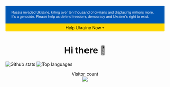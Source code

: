 [![Stand With Ukraine](https://raw.githubusercontent.com/vshymanskyy/StandWithUkraine/main/banner2-direct.svg)](https://vshymanskyy.github.io/StandWithUkraine/)

<h1 align="center">Hi there 👋</h1>

<span>
  <img height="180rem" src="https://github-readme-stats.vercel.app/api?username=kopach&show_icons=true&count_private=true&include_all_commits=true&theme=react" alt="Github stats" />
  <img height="180rem" src="https://github-readme-stats.vercel.app/api/top-langs/?username=kopach&layout=compact&theme=react" alt="Top languages" />
</span>


<!--
**kopach/kopach** is a ✨ _special_ ✨ repository because its `README.md` (this file) appears on your GitHub profile.

Here are some ideas to get you started:

- 🔭 I’m currently working on ...
- 🌱 I’m currently learning ...
- 👯 I’m looking to collaborate on ...
- 🤔 I’m looking for help with ...
- 💬 Ask me about ...
- 📫 How to reach me: ...
- 😄 Pronouns: ...
- ⚡ Fun fact: ...
-->

<p align="center"> 
  Visitor count<br>
  <img src="https://profile-counter.glitch.me/kopach/count.svg" />
</p>
